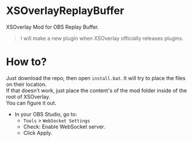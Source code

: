 # XSOverlayReplayBuffer
 XSOverlay Mod for OBS Replay Buffer.

> I will make a new plugin when XSOverlay officially releases plugins.

# How to?
Just download the repo, then open `install.bat`. It will try to place the files on their location.
<br>If that doesn't work, just place the content's of the mod folder inside of the root of XSOverlay.
<br>You can figure it out.

- In your OBS Studio, go to:
  - `Tools` > `WebSocket Settings`
  - Check: Enable WebSocket server.
  - Click Apply.